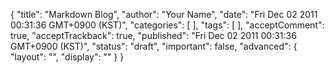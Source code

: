 {
    "title": "Markdown Blog",
    "author": "Your Name",
    "date": "Fri Dec 02 2011 00:31:36 GMT+0900 (KST)",
    "categories": [
    ],
    "tags": [
    ],
    "acceptComment": true,
    "acceptTrackback": true,
    "published": "Fri Dec 02 2011 00:31:36 GMT+0900 (KST)",
    "status": "draft",
    "important": false,
    "advanced": {
        "layout": "",
        "display": ""
    }
}


